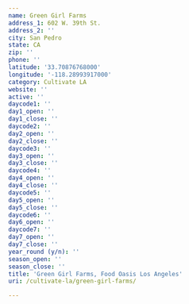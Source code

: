 ```yaml
---
name: Green Girl Farms
address_1: 602 W. 39th St.
address_2: ''
city: San Pedro
state: CA
zip: ''
phone: ''
latitude: '33.70876768000'
longitude: '-118.28993917000'
category: Cultivate LA
website: ''
active: ''
daycode1: ''
day1_open: ''
day1_close: ''
daycode2: ''
day2_open: ''
day2_close: ''
daycode3: ''
day3_open: ''
day3_close: ''
daycode4: ''
day4_open: ''
day4_close: ''
daycode5: ''
day5_open: ''
day5_close: ''
daycode6: ''
day6_open: ''
daycode7: ''
day7_open: ''
day7_close: ''
year_round (y/n): ''
season_open: ''
season_close: ''
title: 'Green Girl Farms, Food Oasis Los Angeles'
uri: /cultivate-la/green-girl-farms/

---
```

